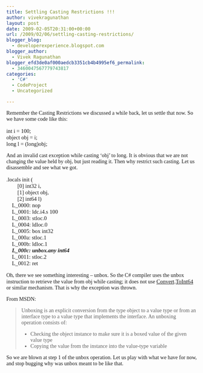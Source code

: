 ```yaml
---
title: Settling Casting Restrictions !!!
author: vivekragunathan
layout: post
date: 2009-02-05T20:31:00+00:00
url: /2009/02/06/settling-casting-restrictions/
blogger_blog:
  - developerexperience.blogspot.com
blogger_author:
  - Vivek Ragunathan
blogger_efd3de0af000aedcb3351cb4b4995ef6_permalink:
  - 3460047567779743817
categories:
  - 'C#'
  - CodeProject
  - Uncategorized

---
```

<p style="font-family:Tahoma;">
  Remember the Casting Restrictions we discussed a while back, let us settle that now. So we have some code like this:
</p>

<pre style="font-family:Consolas;font-size:11pt;">int i = 100;<br />object obj = i;<br />long l = (long)obj;<br /></pre>

<p style="font-family:Tahoma;">
  And an invalid cast exception while casting &#8216;obj&#8217; to long. It is obvious that we are not changing the value held by obj, but just reading it. Then why restrict such casting. Let us disassemble and see what we got.
</p>

<pre style="font-family:Consolas;font-size:11pt;">.locals init (<br />        [0] int32 i,<br />        [1] object obj,<br />        [2] int64 l)<br />    L_0000: nop<br />    L_0001: ldc.i4.s 100<br />    L_0003: stloc.0<br />    L_0004: ldloc.0<br />    L_0005: box int32<br />    L_000a: stloc.1<br />    L_000b: ldloc.1<br />    <i><b>L_000c: unbox.any int64</b></i><br />    L_0011: stloc.2<br />    L_0012: ret<br /></pre>

<p style="font-family:Tahoma;">
  Oh, there we see something interesting &#8211; unbox. So the C# compiler uses the unbox instruction to retrieve the value from obj while casting; it does not use <span style="font-family:Consolas;font-size:11pt;"><a href="http://msdn.microsoft.com/en-us/library/system.convert.aspx" target="_blank">Convert</a>.<a href="http://msdn.microsoft.com/en-us/library/system.convert.toint64.aspx" target="_blank">ToInt64</a></span> or similar mechanism. That is why the exception was thrown.
</p>

<p style="font-family:Tahoma;">
  From MSDN:
</p>

<blockquote style="font-family:Georgia;">
  <p>
    Unboxing is an explicit conversion from the type object to a value type or from an interface type to a value type that implements the interface. An unboxing operation consists of:
  </p>
  
  <ul>
    <li>
      Checking the object instance to make sure it is a boxed value of the given value type
    </li>
    <li>
      Copying the value from the instance into the value-type variable
    </li>
  </ul>
</blockquote>

<p style="font-family:Tahoma;">
  So we are blown at step 1 of the unbox operation. Let us play with what we have for now, and stop bugging why was unbox meant to be like that.
</p>
